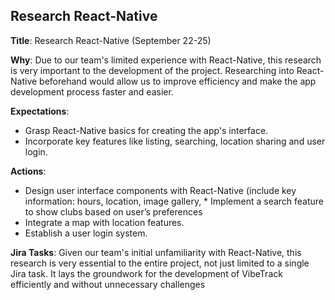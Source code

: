 ## Research React-Native

**Title**: Research React-Native (September 22-25)

**Why**: Due to our team's limited experience with React-Native, this research is very important to the development of the project. Researching into React-Native beforehand would allow us to improve efficiency and make the app development process faster and easier.

**Expectations**:
* Grasp React-Native basics for creating the app's interface.
* Incorporate key features like listing, searching, location sharing and user login.

**Actions**:
* Design user interface components with React-Native (include key information: hours, location, image gallery, * Implement a search feature to show clubs based on user’s preferences
* Integrate a map with location features.
* Establish a user login system.

**Jira Tasks**: Given our team's initial unfamiliarity with React-Native, this research is very essential to the entire project, not just limited to a single Jira task. It lays the groundwork for the development of VibeTrack efficiently and without unnecessary challenges
